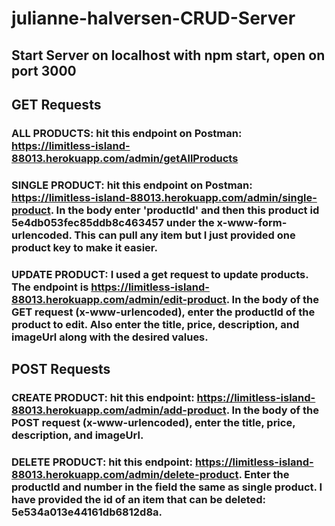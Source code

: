 # julianne-halversen-CRUD-Server

## Start Server on localhost with npm start, open on port 3000

## GET Requests

### ALL PRODUCTS: hit this endpoint on Postman: https://limitless-island-88013.herokuapp.com/admin/getAllProducts 

### SINGLE PRODUCT: hit this endpoint on Postman: https://limitless-island-88013.herokuapp.com/admin/single-product. In the body enter 'productId' and then this product id 5e4db053fec85ddb8c463457 under the x-www-form-urlencoded. This can pull any item but I just provided one product key to make it easier.

### UPDATE PRODUCT: I used a get request to update products. The endpoint is https://limitless-island-88013.herokuapp.com/admin/edit-product. In the body of the GET request (x-www-urlencoded), enter the productId of the product to edit. Also enter the title, price, description, and imageUrl along with the desired values. 

## POST Requests

### CREATE PRODUCT: hit this endpoint: https://limitless-island-88013.herokuapp.com/admin/add-product. In the body of the POST request (x-www-urlencoded), enter the title, price, description, and imageUrl. 

### DELETE PRODUCT: hit this endpoint: https://limitless-island-88013.herokuapp.com/admin/delete-product. Enter the productId and number in the field the same as single product. I have provided the id of an item that can be deleted: 5e534a013e44161db6812d8a.



